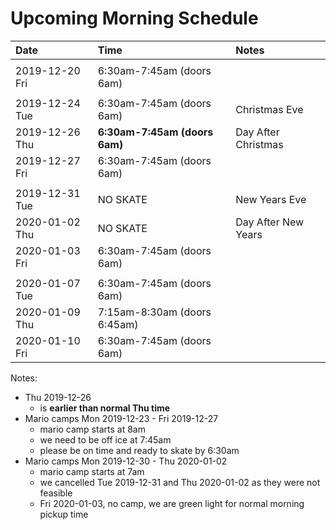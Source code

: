 
# Upcoming Morning Schedule

| Date                                 | Time                         | Notes                        |
| :------------------------------------|:-----------------------------|:-----------------------------|
|                                      |                              |                              |
| 2019-12-20 Fri                       | 6:30am-7:45am (doors 6am)    |                              |
|                                      |                              |                              |
| 2019-12-24 Tue                       | 6:30am-7:45am (doors 6am)    | Christmas Eve                |
| 2019-12-26 Thu                       | **6:30am-7:45am (doors 6am)**    | Day After Christmas          |
| 2019-12-27 Fri                       | 6:30am-7:45am (doors 6am)    |                              |
|                                      |                              |                              |
| 2019-12-31 Tue                       | NO SKATE                     | New Years Eve                |
| 2020-01-02 Thu                       | NO SKATE                     | Day After New Years          |
| 2020-01-03 Fri                       | 6:30am-7:45am (doors 6am)    |                              |
|                                      |                              |                              |
| 2020-01-07 Tue                       | 6:30am-7:45am (doors 6am)    |                              |
| 2020-01-09 Thu                       | 7:15am-8:30am (doors 6:45am) |                              |
| 2020-01-10 Fri                       | 6:30am-7:45am (doors 6am)    |                              |

Notes:
* Thu 2019-12-26
   * is **earlier than normal Thu time**
* Mario camps Mon 2019-12-23 - Fri 2019-12-27
   * mario camp starts at 8am
   * we need to be off ice at 7:45am
   * please be on time and ready to skate by 6:30am
* Mario camps Mon 2019-12-30 - Thu 2020-01-02
   * mario camp starts at 7am
   * we cancelled Tue 2019-12-31 and Thu 2020-01-02 as they were not feasible
   * Fri 2020-01-03, no camp, we are green light for normal morning pickup time
